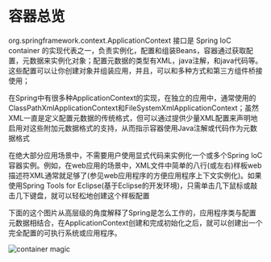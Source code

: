 # 容器总览

org.springframework.context.ApplicationContext 接口是 Spring IoC container 的实现代表之一，负责实例化，配置和组装Beans，容器通过获取配置，元数据来实例化对象；配置元数据的类型有XML，java注解，和java代码等。这些配置可以让你创建对象并组装应用，并且，可以和多种方式和第三方组件桥接使用；

在Spring中有很多种ApplicationContext的实现，在独立的应用中，通常使用的ClassPathXmlApplicationContext和FileSystemXmlApplicationContext；虽然XML一直是定义配置元数据的传统格式，但可以通过提供少量XML配置来声明地启用对这些附加元数据格式的支持，从而指示容器使用Java注解或代码作为元数据格式

在绝大部分应用场景中，不需要用户使用显式代码来实例化一个或多个Spring IoC容器实例。例如，在web应用的场景中，XML文件中简单的八行(或左右)样板web描述符XML通常就足够了(参见web应用程序的方便应用程序上下文实例化)。如果使用Spring Tools for Eclipse(基于Eclipse的开发环境)，只需单击几下鼠标或敲击几下键盘，就可以轻松地创建这个样板配置

下面的这个图片从高层级的角度解释了Spring是怎么工作的，应用程序类与配置元数据相结合，在ApplicationContext创建和完成初始化之后，就可以创建出一个完全配置的可执行系统或应用程序。

![container magic](/Users/qsir/translation/spring/Core%20Technologies/The%20Ioc%20Container/assets/container-magic.png)

